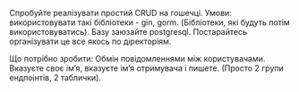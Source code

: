 
Спробуйте реалізувати простий CRUD на гошечці. 
Умови: використовувати такі бібліотеки - gin, gorm. (Бібліотеки, які будуть потім використовуватись). Базу заюзайте postgresql. Постарайтесь організувати це все якось по діректоріям. 

Що потрібно зробити: 
Обмін повідомленнями між користувачами. Вказуєте своє імʼя, вказуєте імʼя отримувача і пишете. (Просто 2 групи ендпоінтів, 2 таблички). 